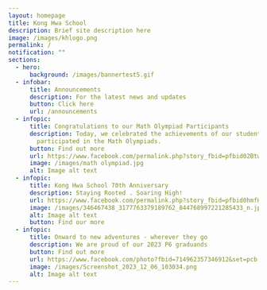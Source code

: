 ```yaml
---
layout: homepage
title: Kong Hwa School
description: Brief site description here
image: /images/khlogo.png
permalink: /
notification: ""
sections:
  - hero:
      background: /images/bannertest5.gif
  - infobar:
      title: Announcements
      description: For the latest news and updates
      button: Click here
      url: /announcements
  - infopic:
      title: Congratulations to our Math Olympiad Participants
      description: Today, we celebrated the achievements of our students who
        participated in the Math Olympiads.
      button: Find out more
      url: https://www.facebook.com/permalink.php?story_fbid=pfbid02Btw2WSqQHFSaAC8J4kHDmnae6Cgs3eWuRHPFxNh1HHvdz4tHobdUvFnwHnFFJUncl&id=100064994620909
      image: /images/math olympiad.jpg
      alt: Image alt text
  - infopic:
      title: Kong Hwa School 70th Anniversary
      description: Staying Rooted . Soaring High!
      url: https://www.facebook.com/permalink.php?story_fbid=pfbid0hmfHZCMoDzLfnGE1bq8YUfCdbMMRveYNWnuh4TvoeYm5tFKFY4dPqtbdHgjuh2qYl&id=100064994620909
      image: /images/346467438_3177763379189762_844768997221285433_n.jpg
      alt: Image alt text
      button: Find our more
  - infopic:
      title: Onward to new adventures - wherever they go
      description: We are proud of our 2023 P6 graduands
      button: Find out more
      url: https://www.facebook.com/photo?fbid=714962357346912&set=pcb.714963867346761
      image: /images/Screenshot_2023_12_06_103034.png
      alt: Image alt text
---
```

